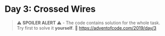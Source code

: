 # Day 3: Crossed Wires

> :warning: **SPOILER ALERT** :warning: - The code contains solution for the whole task. Try first to solve it **yourself**. :link: https://adventofcode.com/2019/day/3
